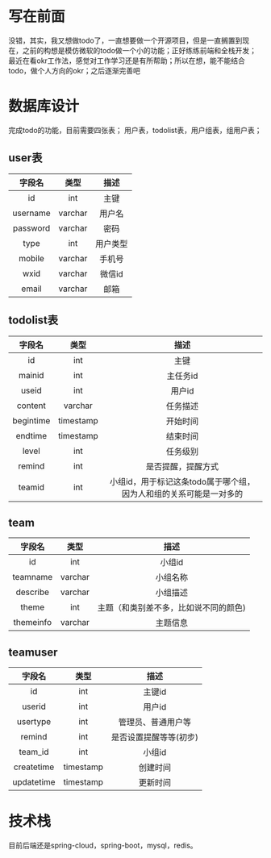 # 写在前面
没错，其实，我又想做todo了，一直想要做一个开源项目，但是一直搁置到现在，之前的构想是模仿微软的todo做一个小的功能；正好练练前端和全栈开发；
最近在看okr工作法，感觉对工作学习还是有所帮助；所以在想，能不能结合todo，做个人方向的okr；之后逐渐完善吧




# 数据库设计
完成todo的功能，目前需要四张表；
用户表，todolist表，用户组表，组用户表；
## user表
|字段名|    类型    | 描述  |
|:---:|:--------:|:---:|
|id|   int    | 主键  |
|username|varchar| 用户名 |
|password|varchar|密码|
|type|int|用户类型|
|mobile|varchar|手机号|
|wxid|varchar|微信id|
|email|varchar|邮箱|
## todolist表
|字段名| 类型  |描述|
|:---:|:---:|:---:|
|id| int |主键|
|mainid| int |主任务id|
|useid| int |用户id|
|content|varchar|任务描述|
|begintime|timestamp|开始时间|
|endtime|timestamp|结束时间|
|level|int|任务级别|
|remind|int|是否提醒，提醒方式|
|teamid|int|小组id，用于标记这条todo属于哪个组，因为人和组的关系可能是一对多的|

## team
|   字段名    |类型|描述|
|:--------:|:---:|:---:|
|    id    |int|小组id|
| teamname |varchar|小组名称|
| describe |varchar|小组描述|
|  theme   |int|主题（和类别差不多，比如说不同的颜色)|
|themeinfo|varchar|主题信息|
## teamuser
|   字段名    |类型|      描述      |
|:--------:|:---:|:------------:|
|    id    |int|     主键id     |
|  userid  |int|     用户id     |
| usertype |int|  管理员、普通用户等   |
|  remind  |int| 是否设置提醒等等(初步) |
| team_id  |int|小组id|
|createtime|timestamp|创建时间|
|updatetime|timestamp|更新时间|


# 技术栈
目前后端还是spring-cloud，spring-boot，mysql，redis。